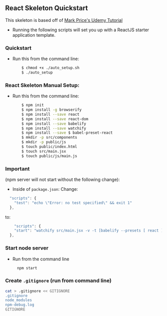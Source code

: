 ## React Skeleton Quickstart
This skeleton is based off of [Mark Price's Udemy Tutorial](https://www.udemy.com/react-flux/learn)
- Running the following scripts will set you up with a ReactJS starter application template.

### Quickstart
- Run this from the command line:
  ```bash
      $ chmod +x ./auto_setup.sh
      $ ./auto_setup
  ```

### React Skeleton Manual Setup:
- Run this from the command line:
  ```bash
      $ npm init
      $ npm install -g browserify
      $ npm install --save react
      $ npm install --save react-dom
      $ npm install --save babelify
      $ npm install --save watchify
      $ npm install --save $ babel-preset-react
      $ mkdir -p src/components
      $ mkdir -p public/js
      $ touch public/index.html
      $ touch src/main.jsx
      $ touch public/js/main.js
  ```

### Important
(npm server will not start without the following change):
- Inside of <code>package.json</code>:
Change:
```javascript
  "scripts": {
    "test": "echo \"Error: no test specified\" && exit 1"
  },
```
to:
```javascript
    "scripts": {
    "start": "watchify src/main.jsx -v -t [babelify --presets [ react ] ] -o public/js/main.js"
  },
```

### Start node server
- Run from the command line
  ```bash
    npm start
  ```

### Create <code>.gitignore</code> (run from command line)
  ```bash
  cat > .gitignore << GITIGNORE
  .gitignore
  node_modules
  npm-debug.log
  GITIGNORE
  ```
